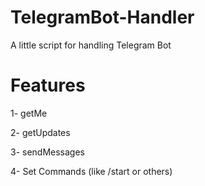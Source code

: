 # TelegramBot-Handler
A little script for handling Telegram Bot

# Features

1- getMe 

2- getUpdates

3- sendMessages

4- Set Commands (like /start or others)
